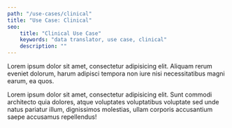 ```yaml
---
path: "/use-cases/clinical"
title: "Use Case: Clinical"
seo:
    title: "Clinical Use Case"
    keywords: "data translator, use case, clinical"
    description: ""
---
```


Lorem ipsum dolor sit amet, consectetur adipisicing elit. Aliquam rerum eveniet dolorum, harum adipisci tempora non iure nisi necessitatibus magni earum, ea quos.

Lorem ipsum dolor sit amet, consectetur adipisicing elit. Sunt commodi architecto quia dolores, atque voluptates voluptatibus voluptate sed unde natus pariatur illum, dignissimos molestias, ullam corporis accusantium saepe accusamus repellendus!